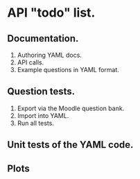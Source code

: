 # API "todo" list.

## Documentation.

1. Authoring YAML docs.
2. API calls.
3. Example questions in YAML format.

## Question tests.

1. Export via the Moodle question bank.
2. Import into YAML.
3. Run all tests.

## Unit tests of the YAML code.

## Plots

